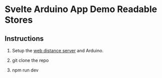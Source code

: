 # Svelte Arduino App Demo Readable Stores

## Instructions

1. Setup the [web distance server](https://github.com/phptuts/arduino-websocket-distance-server) and Arduino.

2. git clone the repo

3. npm run dev

